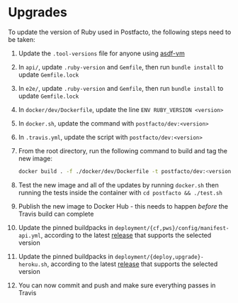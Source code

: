 # Upgrades

To update the version of Ruby used in Postfacto, the following steps need to be taken:

 1. Update the `.tool-versions` file for anyone using [asdf-vm][1]

 2. In `api/`, update `.ruby-version` and `Gemfile`, then run `bundle install` to update `Gemfile.lock`

 3. In `e2e/`, update `.ruby-version` and `Gemfile`, then run `bundle install` to update `Gemfile.lock`

 4. In `docker/dev/Dockerfile`, update the line `ENV RUBY_VERSION <version>`

 5. In `docker.sh`, update the command with `postfacto/dev:<version>`

 6. In `.travis.yml`, update the script with `postfacto/dev:<version>`

 7. From the root directory, run the following command to build and tag the new image:

    ```bash
    docker build . -f ./docker/dev/Dockerfile -t postfacto/dev:<version>
    ```

 8. Test the new image and all of the updates by running `docker.sh` then running the tests inside the container with
    `cd postfacto && ./test.sh`

 9. Publish the new image to Docker Hub - this needs to happen *before* the Travis build can complete

 10. Update the pinned buildpacks in `deployment/{cf,pws}/config/manifest-api.yml`, according to the latest
    [release][2] that supports the selected version

 11. Update the pinned buildpacks in `deployment/{deploy,upgrade}-heroku.sh`, according to the latest [release][3] that
    supports the selected version

 12. You can now commit and push and make sure everything passes in Travis

  [1]: https://asdf-vm.com/#/
  [2]: https://github.com/cloudfoundry/ruby-buildpack/releases
  [3]: https://github.com/heroku/heroku-buildpack-ruby/blob/master/CHANGELOG.md
